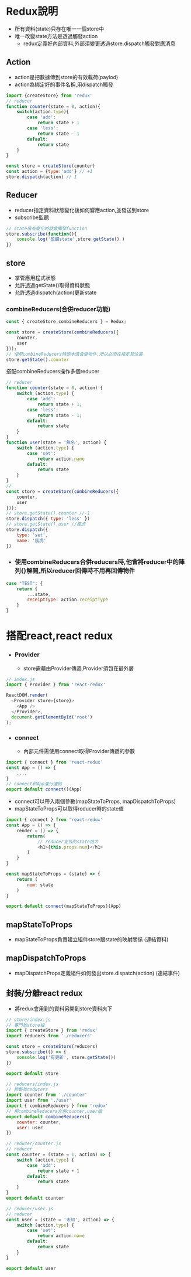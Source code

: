 # Redux說明
- 所有資料(state)只存在唯一一個store中
- 唯一改變state方法是透過觸發action
    - redux定義好內部資料,外部須變更透過store.dispatch觸發對應消息
## Action
- action是把數據傳到store的有效載荷(paylod) 
- action為綁定好的事件名稱,用dispatch觸發
```js
import {createStore} from 'redux'
// reducer
function counter(state = 0, action){
    switch(action.type){
        case 'add':
            return state + 1
        case 'less':
            return state - 1
        default:
            return state
    }
}

const store = createStore(counter)
const action = {type:'add'} // +1
store.dispatch(action) // 1
```

## Reducer
- reducer指定資料狀態變化後如何響應action,並發送到store
- subscribe監聽
```js
// state值有變化時就會觸發function
store.subscribe(function(){
    console.log('監聽state',store.getState() )
})
```

## store
- 掌管應用程式狀態
- 允許透過getState()取得資料狀態
- 允許透過dispatch(action)更新state

### combineReducers(合併reducer功能)
```js
const { createStore,combineReducers } = Redux;

const store = createStore(combineReducers({
    counter,
    user
}));
// 使用combineReducers時原本值會變物件,所以必須在指定其位置
store.getState().counter
```
搭配combineReducers操作多個reducer
```js
// reducer
function counter(state = 0, action) {
    switch (action.type) {
        case 'add':
            return state + 1;
        case 'less':
            return state - 1;
        default:
            return state
    }
}
function user(state = '無名', action) {
    switch (action.type) {
        case 'set':
            return action.name
        default:
            return state
    }
}
//
const store = createStore(combineReducers({
    counter,
    user
}));
// store.getState().counter //-1
store.dispatch({ type: 'less' }) 
// store.getState().user //瘦虎 
store.dispatch({
    type: 'set',
    name: '瘦虎'
})
```
- ### 使用combineReducers合併reducers時,他會將reducer中的陣列{}解開,所以reducer回傳時不用再回傳物件
```js
case "TEST": {
    return {
        ...state,
        receiptType: action.receiptType
    }
}
```

# 搭配react,react redux
- ### Provider
  - store需藉由Provider傳遞,Provider須包在最外層
```js
// imdex.js
import { Provider } from 'react-redux'

ReactDOM.render(
  <Provider store={store}>
    <App />
  </Provider>,
  document.getElementById('root')
);
```
- ### connect
  - 內部元件需使用connect取得Provider傳遞的參數
```js
import { connect } from 'react-redux'
const App = () => {
    ....
}
// connect和App進行連結
export default connect()(App)
```
- connect可以帶入兩個參數(mapStateToProps, mapDispatchToProps)
- mapStateToProps可以取得reducer時的state值
```js
import { connect } from 'react-redux'
const App = () => {
    render = () => {
        return(
            // reducer宣告的state值ㄌ
            <h1>{this.props.num}</h1>
        )
    }
}

const mapStateToProps = (state) => {
    return (
        num: state
    )
}

export default connect(mapStateToProps)(App)
```
## mapStateToProps
- mapStateToProps負責建立組件store跟state的映射關係 (連結資料)
## mapDispatchToProps
- mapDispatchProps定義組件如何發出store.dispatch(action) (連結事件)
## 封裝/分離react redux
- 將redux會用到的資料另開到store資料夾下
```js
// store/index.js
// 專門放store檔
import { createStore } from 'redux'
import reducers from './reducers'

const store = createStore(reducers)
store.subscribe(() => {
    console.log('有更新', store.getState())
})

export default store
```

```js
// reducers/index.js
// 統整放reducers
import counter from './counter'
import user from './user'
import { combineReducers } from 'redux'
// 用combineReducers合併counter,user檔
export default combineReducers({
    counter: counter,
    user: user
})
```

```js
// reducer/counter.js
// reducer
const counter = (state = 1, action) => {
    switch (action.type) {
        case 'add':
            return state + 1
        default:
            return state
    }
}
export default counter
```
```js
// reducer/user.js
// reducer
const user = (state = '未知', action) => {
    switch (action.type) {
        case 'set':
            return action.name
        default:
            return state
    }
}

export default user
```

